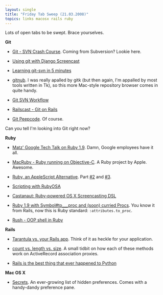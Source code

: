 ```yaml
---
layout: single
title: "Friday Tab Sweep (21.03.2008)"
topics: links macosx rails ruby
---
```

Lots of open tabs to be swept. Brace yourselves.

**Git**

* [Git - SVN Crash Course](http://git.or.cz/course/svn.html). Coming from Subversion? Lookie here.

* [Using git with Django Screencast](http://oebfare.com/blog/2008/jan/23/using-git-django-screencast/)

* [Learning git-svn in 5 minutes](http://tsunanet.blogspot.com/2007/07/learning-git-svn-in-5min.html)

* [gitnub](http://github.com/Caged/gitnub/wikis/home). I was really apalled by gitk (but then again, I'm appalled by most tools written in Tk), so this more Mac-style repository browser comes in quite handy.

* [Git SVN Workflow](http://andy.delcambre.com/2008/3/4/git-svn-workflow)

* [Railscast - Git on Rails](http://railscasts.com/episodes/96)

* [Git Peepcode](https://peepcode.com/products/git). Of course.

Can you tell I'm looking into Git right now?

**Ruby**

* [Matz' Google Tech Talk on Ruby 1.9](http://youtube.com/watch?v=oEkJvvGEtB4). Damn, Google employees have it all.

* [MacRuby - Ruby running on Objective-C](http://macdevnet.com/index.php/articles/ruby/918-ruby/216-macrubyarticle). A Ruby project by Apple. Awesome.

* [Ruby, an AppleScript Alternative](http://macdevelopertips.com/ruby/ruby-an-applescript-alternative-part-1.html). Part [#2](http://macdevelopertips.com/ruby/ruby-an-applescript-alternative-part-2.html) and [#3](http://macdevelopertips.com/ruby/ruby-an-applescript-alternative-part-3.html).

* [Scripting with RubyOSA](http://maczealots.com/tutorials/rubyosa/)

* [Castanaut: Ruby-powered OS X Screencasting DSL](http://www.rubyinside.com/castanaut-ruby-powered-os-x-screencasting-dsl-774.html)

* [Ruby 1.9 with Symbol#to___proc and (soon) curried Procs](http://www.infoq.com/news/2008/02/to_proc-currying-ruby19). You know it from Rails, now this is Ruby standard: `:attributes.to_proc`.

* [Rush - OOP shell in Ruby](http://www.infoq.com/news/2008/02/rush-oop-shell)

**Rails**

* [Tarantula vs. your Rails app](http://blog.thinkrelevance.com/2008/2/26/tarantula-vs-your-rails-app). Think of it as heckle for your application.

* [count vs. length vs. size](http://blog.hasmanythrough.com/2008/2/27/count-length-size). A small tidbit on how each of these methods work on ActiveRecord association proxies.

* [Rails is the best thing that ever happened to Python](http://antoniocangiano.com/2008/03/04/rails-is-the-best-thing-that-ever-happened-to-python/)

**Mac OS X**

* [Secrets](http://secrets.textdriven.com/preferences/list). An ever-growing list of hidden preferences. Comes with a handy-dandy preference pane.


